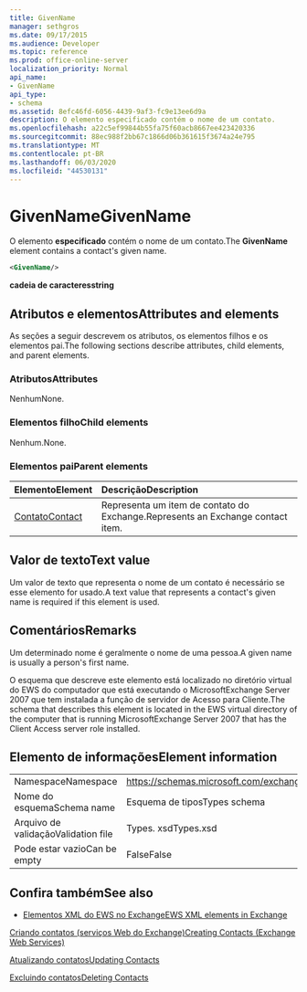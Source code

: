 ```yaml
---
title: GivenName
manager: sethgros
ms.date: 09/17/2015
ms.audience: Developer
ms.topic: reference
ms.prod: office-online-server
localization_priority: Normal
api_name:
- GivenName
api_type:
- schema
ms.assetid: 8efc46fd-6056-4439-9af3-fc9e13ee6d9a
description: O elemento especificado contém o nome de um contato.
ms.openlocfilehash: a22c5ef99844b55fa75f60acb8667ee423420336
ms.sourcegitcommit: 88ec988f2bb67c1866d06b361615f3674a24e795
ms.translationtype: MT
ms.contentlocale: pt-BR
ms.lasthandoff: 06/03/2020
ms.locfileid: "44530131"
---
```

# <a name="givenname"></a><span data-ttu-id="0806b-103">GivenName</span><span class="sxs-lookup"><span data-stu-id="0806b-103">GivenName</span></span>

<span data-ttu-id="0806b-104">O elemento **especificado** contém o nome de um contato.</span><span class="sxs-lookup"><span data-stu-id="0806b-104">The **GivenName** element contains a contact's given name.</span></span> 
  
```xml
<GivenName/>
```

 <span data-ttu-id="0806b-105">**cadeia de caracteres**</span><span class="sxs-lookup"><span data-stu-id="0806b-105">**string**</span></span>
## <a name="attributes-and-elements"></a><span data-ttu-id="0806b-106">Atributos e elementos</span><span class="sxs-lookup"><span data-stu-id="0806b-106">Attributes and elements</span></span>

<span data-ttu-id="0806b-107">As seções a seguir descrevem os atributos, os elementos filhos e os elementos pai.</span><span class="sxs-lookup"><span data-stu-id="0806b-107">The following sections describe attributes, child elements, and parent elements.</span></span>
  
### <a name="attributes"></a><span data-ttu-id="0806b-108">Atributos</span><span class="sxs-lookup"><span data-stu-id="0806b-108">Attributes</span></span>

<span data-ttu-id="0806b-109">Nenhum</span><span class="sxs-lookup"><span data-stu-id="0806b-109">None.</span></span>
  
### <a name="child-elements"></a><span data-ttu-id="0806b-110">Elementos filho</span><span class="sxs-lookup"><span data-stu-id="0806b-110">Child elements</span></span>

<span data-ttu-id="0806b-111">Nenhum.</span><span class="sxs-lookup"><span data-stu-id="0806b-111">None.</span></span>
  
### <a name="parent-elements"></a><span data-ttu-id="0806b-112">Elementos pai</span><span class="sxs-lookup"><span data-stu-id="0806b-112">Parent elements</span></span>

|<span data-ttu-id="0806b-113">**Elemento**</span><span class="sxs-lookup"><span data-stu-id="0806b-113">**Element**</span></span>|<span data-ttu-id="0806b-114">**Descrição**</span><span class="sxs-lookup"><span data-stu-id="0806b-114">**Description**</span></span>|
|:-----|:-----|
|[<span data-ttu-id="0806b-115">Contato</span><span class="sxs-lookup"><span data-stu-id="0806b-115">Contact</span></span>](contact.md) <br/> |<span data-ttu-id="0806b-116">Representa um item de contato do Exchange.</span><span class="sxs-lookup"><span data-stu-id="0806b-116">Represents an Exchange contact item.</span></span>  <br/> |
   
## <a name="text-value"></a><span data-ttu-id="0806b-117">Valor de texto</span><span class="sxs-lookup"><span data-stu-id="0806b-117">Text value</span></span>

<span data-ttu-id="0806b-118">Um valor de texto que representa o nome de um contato é necessário se esse elemento for usado.</span><span class="sxs-lookup"><span data-stu-id="0806b-118">A text value that represents a contact's given name is required if this element is used.</span></span>
  
## <a name="remarks"></a><span data-ttu-id="0806b-119">Comentários</span><span class="sxs-lookup"><span data-stu-id="0806b-119">Remarks</span></span>

<span data-ttu-id="0806b-120">Um determinado nome é geralmente o nome de uma pessoa.</span><span class="sxs-lookup"><span data-stu-id="0806b-120">A given name is usually a person's first name.</span></span>
  
<span data-ttu-id="0806b-121">O esquema que descreve este elemento está localizado no diretório virtual do EWS do computador que está executando o MicrosoftExchange Server 2007 que tem instalada a função de servidor de Acesso para Cliente.</span><span class="sxs-lookup"><span data-stu-id="0806b-121">The schema that describes this element is located in the EWS virtual directory of the computer that is running MicrosoftExchange Server 2007 that has the Client Access server role installed.</span></span>
  
## <a name="element-information"></a><span data-ttu-id="0806b-122">Elemento de informações</span><span class="sxs-lookup"><span data-stu-id="0806b-122">Element information</span></span>

|||
|:-----|:-----|
|<span data-ttu-id="0806b-123">Namespace</span><span class="sxs-lookup"><span data-stu-id="0806b-123">Namespace</span></span>  <br/> |https://schemas.microsoft.com/exchange/services/2006/types  <br/> |
|<span data-ttu-id="0806b-124">Nome do esquema</span><span class="sxs-lookup"><span data-stu-id="0806b-124">Schema name</span></span>  <br/> |<span data-ttu-id="0806b-125">Esquema de tipos</span><span class="sxs-lookup"><span data-stu-id="0806b-125">Types schema</span></span>  <br/> |
|<span data-ttu-id="0806b-126">Arquivo de validação</span><span class="sxs-lookup"><span data-stu-id="0806b-126">Validation file</span></span>  <br/> |<span data-ttu-id="0806b-127">Types. xsd</span><span class="sxs-lookup"><span data-stu-id="0806b-127">Types.xsd</span></span>  <br/> |
|<span data-ttu-id="0806b-128">Pode estar vazio</span><span class="sxs-lookup"><span data-stu-id="0806b-128">Can be empty</span></span>  <br/> |<span data-ttu-id="0806b-129">False</span><span class="sxs-lookup"><span data-stu-id="0806b-129">False</span></span>  <br/> |
   
## <a name="see-also"></a><span data-ttu-id="0806b-130">Confira também</span><span class="sxs-lookup"><span data-stu-id="0806b-130">See also</span></span>



- [<span data-ttu-id="0806b-131">Elementos XML do EWS no Exchange</span><span class="sxs-lookup"><span data-stu-id="0806b-131">EWS XML elements in Exchange</span></span>](ews-xml-elements-in-exchange.md)


[<span data-ttu-id="0806b-132">Criando contatos (serviços Web do Exchange)</span><span class="sxs-lookup"><span data-stu-id="0806b-132">Creating Contacts (Exchange Web Services)</span></span>](https://msdn.microsoft.com/library/4845917e-70d1-481c-bbd7-011ec6571789%28Office.15%29.aspx)
  
[<span data-ttu-id="0806b-133">Atualizando contatos</span><span class="sxs-lookup"><span data-stu-id="0806b-133">Updating Contacts</span></span>](https://msdn.microsoft.com/library/9a865953-b94a-4229-b632-2dee433314be%28Office.15%29.aspx)
  
[<span data-ttu-id="0806b-134">Excluindo contatos</span><span class="sxs-lookup"><span data-stu-id="0806b-134">Deleting Contacts</span></span>](https://msdn.microsoft.com/library/fcc3dc84-cd3e-455e-a1a7-ae6921c9b588%28Office.15%29.aspx)

